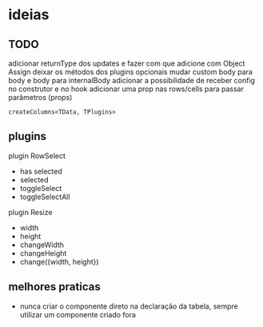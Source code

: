 # ideias

## TODO

adicionar returnType dos updates e fazer com que adicione com Object Assign
deixar os métodos dos plugins opcionais
mudar custom body para body e body para internalBody
adicionar a possibilidade de receber config no construtor e no hook
adicionar uma prop nas rows/cells para passar parâmetros (props)

`createColumns<TData, TPlugins>`

## plugins

plugin RowSelect

- has selected
- selected
- toggleSelect
- toggleSelectAll

plugin Resize

- width
- height
- changeWidth
- changeHeight
- change({width, height})

## melhores praticas

- nunca criar o componente direto na declaração da tabela, sempre utilizar um componente criado fora
